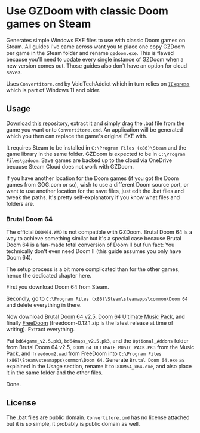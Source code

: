 # Use GZDoom with classic Doom games on Steam

Generates simple Windows EXE files to use with classic Doom games on Steam. All guides I've came across want you to place one copy GZDoom per game in the Steam folder and rename `gzdoom.exe`. This is flawed because you'll need to update every single instance of GZDoom when a new version comes out. Those guides also don't have an option for cloud saves.

Uses `Convertitore.cmd` by VoidTechAddict which in turn relies on [`IExpress`](https://en.wikipedia.org/wiki/IExpress) which is part of Windows 11 and older.


## Usage

[Download this repository](https://github.com/KAMiKAZOW/GZDoom-with-Steam/archive/refs/heads/main.zip), extract it and simply drag the .bat file from the game you want onto `Convertitore.cmd`. An application will be generated which you then can replace the game's original EXE with.

It requires Steam to be installed in `C:\Program Files (x86)\Steam` and the game library in the same folder. GZDoom is expected to be in `C:\Program Files\gzdoom`. Save games are backed up to the cloud via OneDrive because Steam Cloud does not work with GZDoom.

If you have another location for the Doom games (if you got the Doom games from GOG.com or so), wish to use a different Doom source port, or want to use another location for the save files, just edit the .bat files and tweak the paths. It's pretty self-explanatory if you know what files and folders are.


### Brutal Doom 64

The official `DOOM64.WAD` is not compatible with GZDoom. Brutal Doom 64 is a way to achieve something similar but it's a special case because Brutal Doom 64 is a fan-made total conversion of Doom II but fun fact: You technically don't even need Doom II (this guide assumes you only have Doom 64).

The setup process is a bit more complicated than for the other games, hence the dedicated chapter here.

First you download Doom 64 from Steam.

Secondly, go to `C:\Program Files (x86)\Steam\steamapps\common\Doom 64` and delete everything in there.

Now download [Brutal Doom 64 v2.5](https://www.moddb.com/mods/brutal-doom-64/addons/brutal-doom-64-v2-patched), [Doom 64 Ultimate Music Pack](https://www.moddb.com/mods/brutal-doom-64/addons/the-doom-64-ultimate-music-pack), and finally [FreeDoom](https://github.com/freedoom/freedoom/releases/latest) (freedoom-0.12.1.zip is the latest release at time of writing). Extract everything.

Put `bd64game_v2.5.pk3`, `bd64maps_v2.5.pk3`, and the `Optional_Addons` folder from Brutal Doom 64 v2.5, `DOOM 64 ULTIMATE MUSIC PACK.PK3` from the Music Pack, and `freedoom2.wad` from FreeDoom into `C:\Program Files (x86)\Steam\steamapps\common\Doom 64`. Generate `Brutal Doom 64.exe` as explained in the Usage section, rename it to `DOOM64_x64.exe`, and also place it in the same folder and the other files.

Done.


## License

The .bat files are public domain. `Convertitore.cmd` has no license attached but it is so simple, it probably is public domain as well.
